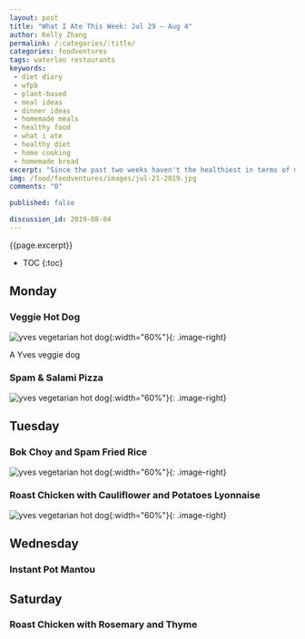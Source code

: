 ```yaml
---
layout: post
title: "What I Ate This Week: Jul 29 – Aug 4"
author: Kelly Zhang
permalink: /:categories/:title/
categories: foodventures
tags: waterloo restaurants
keywords:
 - diet diary
 - wfpb
 - plant-based
 - meal ideas
 - dinner ideas
 - homemade meals
 - healthy food
 - what i ate
 - healthy diet
 - home cooking
 - homemade bread
excerpt: "Since the past two weeks haven't the healthiest in terms of meals, I'm trying to get back on track this week with more vegetables and whole foods in my diet."
img: /food/foodventures/images/jul-21-2019.jpg
comments: "0"

published: false

discussion_id: 2019-08-04
---
```


{{page.excerpt}}

* TOC
{:toc}

## Monday

### Veggie Hot Dog

![yves vegetarian hot dog](/food/foodventures/images/hot-dogs-2.jpg){:width="60%"}{: .image-right}

A Yves veggie dog

### Spam & Salami Pizza

![yves vegetarian hot dog](/food/foodventures/images/spam-salami-pizza.jpg){:width="60%"}{: .image-right}



## Tuesday

### Bok Choy and Spam Fried Rice

![yves vegetarian hot dog](/food/foodventures/images/bok-choy-spam-fried-rice.jpg){:width="60%"}{: .image-right}

### Roast Chicken with Cauliflower and Potatoes Lyonnaise

![yves vegetarian hot dog](/food/foodventures/images/roast-chicken-1.jpg){:width="60%"}{: .image-right}

## Wednesday

### Instant Pot Mantou

## Saturday

### Roast Chicken with Rosemary and Thyme
